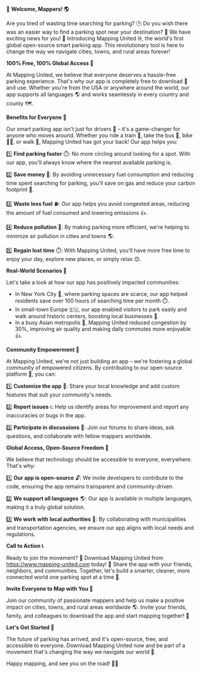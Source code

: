 🚀 **Welcome, Mappers! 🌎**

Are you tired of wasting time searching for parking? 🕒 Do you wish there was an easier way to find a parking spot near your destination? 📍 We have exciting news for you! 🤩 Introducing Mapping United 🌐, the world's first global open-source smart parking app. This revolutionary tool is here to change the way we navigate cities, towns, and rural areas forever!

**100% Free, 100% Global Access 💸**

At Mapping United, we believe that everyone deserves a hassle-free parking experience. That's why our app is completely free to download 📱 and use. Whether you're from the USA or anywhere around the world, our app supports all languages 🌎 and works seamlessly in every country and county 🗺️.

**Benefits for Everyone 🤝**

Our smart parking app isn't just for drivers 🚗 – it's a game-changer for anyone who moves around. Whether you ride a train 🚂, take the bus 🚌, bike 🚴‍♂️, or walk 👣, Mapping United has got your back! Our app helps you:

1️⃣ **Find parking faster** ⏱️: No more circling around looking for a spot. With our app, you'll always know where the nearest available parking is.

2️⃣ **Save money** 💸: By avoiding unnecessary fuel consumption and reducing time spent searching for parking, you'll save on gas and reduce your carbon footprint 🌱.

3️⃣ **Waste less fuel** ⛽️: Our app helps you avoid congested areas, reducing the amount of fuel consumed and lowering emissions 👍.

4️⃣ **Reduce pollution** 🌿: By making parking more efficient, we're helping to minimize air pollution in cities and towns 🌎.

5️⃣ **Regain lost time** ⏱️: With Mapping United, you'll have more free time to enjoy your day, explore new places, or simply relax 😊.

**Real-World Scenarios 📍**

Let's take a look at how our app has positively impacted communities:

* In New York City 🗽️, where parking spaces are scarce, our app helped residents save over 100 hours of searching time per month ⏱️.
* In small-town Europe 🇪🇺, our app enabled visitors to park easily and walk around historic centers, boosting local businesses 💼.
* In a busy Asian metropolis 🌆, Mapping United reduced congestion by 30%, improving air quality and making daily commutes more enjoyable 👍.

**Community Empowerment 🌈**

At Mapping United, we're not just building an app – we're fostering a global community of empowered citizens. By contributing to our open-source platform 🔧, you can:

1️⃣ **Customize the app** 🎨: Share your local knowledge and add custom features that suit your community's needs.

2️⃣ **Report issues** 📞: Help us identify areas for improvement and report any inaccuracies or bugs in the app.

3️⃣ **Participate in discussions** 💬: Join our forums to share ideas, ask questions, and collaborate with fellow mappers worldwide.

**Global Access, Open-Source Freedom 🌟**

We believe that technology should be accessible to everyone, everywhere. That's why:

1️⃣ **Our app is open-source** 🔓: We invite developers to contribute to the code, ensuring the app remains transparent and community-driven.

2️⃣ **We support all languages** 🌎: Our app is available in multiple languages, making it a truly global solution.

3️⃣ **We work with local authorities** 💼: By collaborating with municipalities and transportation agencies, we ensure our app aligns with local needs and regulations.

**Call to Action 📞**

Ready to join the movement? 🌟 Download Mapping United from https://www.mapping-united.com today! 🎉 Share the app with your friends, neighbors, and communities. Together, let's build a smarter, cleaner, more connected world one parking spot at a time 💖.

**Invite Everyone to Map with You 🤝**

Join our community of passionate mappers and help us make a positive impact on cities, towns, and rural areas worldwide 🌎. Invite your friends, family, and colleagues to download the app and start mapping together! 📣

**Let's Get Started 🚀**

The future of parking has arrived, and it's open-source, free, and accessible to everyone. Download Mapping United now and be part of a movement that's changing the way we navigate our world 🌟.

Happy mapping, and see you on the road! 🚗💕